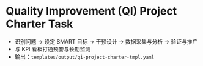 # Quality Improvement (QI) Project Charter Task

- 识别问题 → 设定 SMART 目标 → 干预设计 → 数据采集与分析 → 验证与推广
- 与 KPI 看板打通预警与长期监测
- 输出：`templates/output/qi-project-charter-tmpl.yaml`
